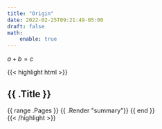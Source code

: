 ```yaml
---
title: "Origin"
date: 2022-02-25T09:21:49-05:00
draft: false
math:
    enable: true
---
```


$a+b=c$

{{< highlight html >}}
<section id="main">
    <div>
        <h1 id="title">{{ .Title }}</h1>
        {{ range .Pages }}
            {{ .Render "summary"}}
        {{ end }}
    </div>
</section>
{{< /highlight >}}

